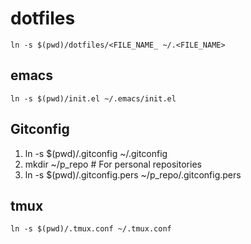 # dotfiles

`ln -s $(pwd)/dotfiles/<FILE_NAME_ ~/.<FILE_NAME>`

## emacs

`ln -s $(pwd)/init.el ~/.emacs/init.el`

## Gitconfig

1. ln -s $(pwd)/.gitconfig ~/.gitconfig
2. mkdir ~/p_repo # For personal repositories
3. ln -s $(pwd)/.gitconfig.pers ~/p_repo/.gitconfig.pers

## tmux

`ln -s $(pwd)/.tmux.conf ~/.tmux.conf`
